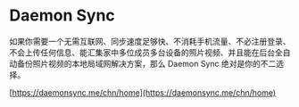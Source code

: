 # Daemon Sync 

如果你需要一个无需互联网、同步速度足够快、不消耗手机流量、不必注册登录、不会上传任何信息、能汇集家中多位成员多台设备的照片视频、并且能在后台全自动备份照片视频的本地局域网解决方案，那么 Daemon Sync 绝对是你的不二选择。

[https://daemonsync.me/chn/home](https://daemonsync.me/chn/home)
